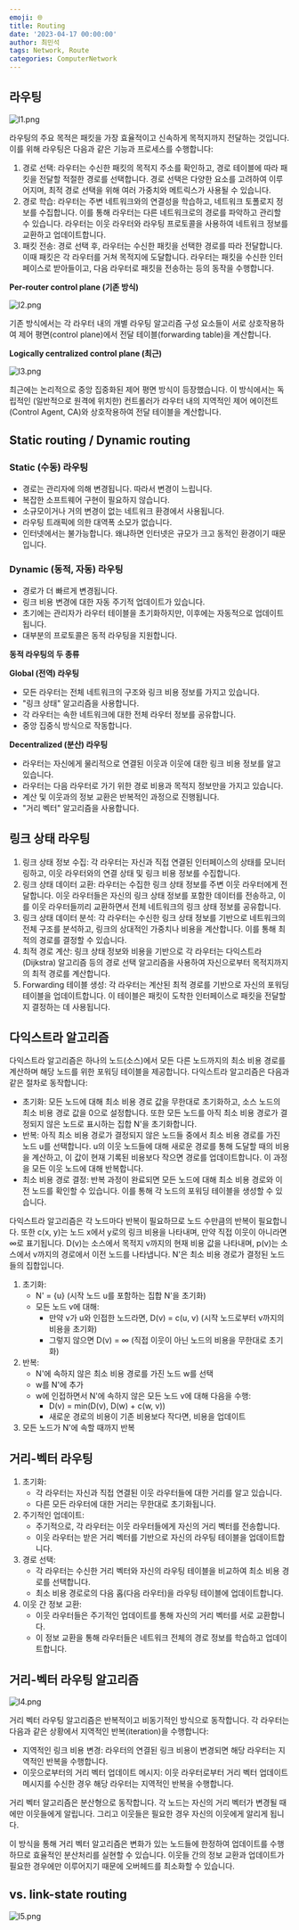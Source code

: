 ```yaml
---
emoji: 🌐
title: Routing
date: '2023-04-17 00:00:00'
author: 최민석
tags: Network, Route
categories: ComputerNetwork
---
```

## 라우팅

![l1.png](l1.png)

라우팅의 주요 목적은 패킷을 가장 효율적이고 신속하게 목적지까지 전달하는 것입니다. 이를 위해 라우팅은 다음과 같은 기능과 프로세스를 수행합니다:

1. 경로 선택: 라우터는 수신한 패킷의 목적지 주소를 확인하고, 경로 테이블에 따라 패킷을 전달할 적절한 경로를 선택합니다. 경로 선택은 다양한 요소를 고려하여 이루어지며, 최적 경로 선택을 위해 여러 가중치와 메트릭스가 사용될 수 있습니다.
2. 경로 학습: 라우터는 주변 네트워크와의 연결성을 학습하고, 네트워크 토폴로지 정보를 수집합니다. 이를 통해 라우터는 다른 네트워크로의 경로를 파악하고 관리할 수 있습니다. 라우터는 이웃 라우터와 라우팅 프로토콜을 사용하여 네트워크 정보를 교환하고 업데이트합니다.
3. 패킷 전송: 경로 선택 후, 라우터는 수신한 패킷을 선택한 경로를 따라 전달합니다. 이때 패킷은 각 라우터를 거쳐 목적지에 도달합니다. 라우터는 패킷을 수신한 인터페이스로 받아들이고, 다음 라우터로 패킷을 전송하는 등의 동작을 수행합니다.

**Per-router control plane (기존 방식)**

![l2.png](l2.png)

기존 방식에서는 각 라우터 내의 개별 라우팅 알고리즘 구성 요소들이 서로 상호작용하여 제어 평면(control plane)에서 전달 테이블(forwarding table)을 계산합니다.

**Logically centralized control plane (최근)**

![l3.png](l3.png)

최근에는 논리적으로 중앙 집중화된 제어 평면 방식이 등장했습니다. 이 방식에서는 독립적인 (일반적으로 원격에 위치한) 컨트롤러가 라우터 내의 지역적인 제어 에이전트(Control Agent, CA)와 상호작용하여 전달 테이블을 계산합니다.

## Static routing / Dynamic routing

### **Static (수동) 라우팅**

- 경로는 관리자에 의해 변경됩니다. 따라서 변경이 느립니다.
- 복잡한 소프트웨어 구현이 필요하지 않습니다.
- 소규모이거나 거의 변경이 없는 네트워크 환경에서 사용됩니다.
- 라우팅 트래픽에 의한 대역폭 소모가 없습니다.
- 인터넷에서는 불가능합니다. 왜냐하면 인터넷은 규모가 크고 동적인 환경이기 때문입니다.

### **Dynamic (동적, 자동) 라우팅**

- 경로가 더 빠르게 변경됩니다.
- 링크 비용 변경에 대한 자동 주기적 업데이트가 있습니다.
- 초기에는 관리자가 라우터 테이블을 초기화하지만, 이후에는 자동적으로 업데이트됩니다.
- 대부분의 프로토콜은 동적 라우팅을 지원합니다.

**동적 라우팅의 두 종류**

**Global (전역) 라우팅**

- 모든 라우터는 전체 네트워크의 구조와 링크 비용 정보를 가지고 있습니다.
- "링크 상태" 알고리즘을 사용합니다.
- 각 라우터는 속한 네트워크에 대한 전체 라우터 정보를 공유합니다.
- 중앙 집중식 방식으로 작동합니다.

**Decentralized (분산) 라우팅**

- 라우터는 자신에게 물리적으로 연결된 이웃과 이웃에 대한 링크 비용 정보를 알고 있습니다.
- 라우터는 다음 라우터로 가기 위한 경로 비용과 목적지 정보만을 가지고 있습니다.
- 계산 및 이웃과의 정보 교환은 반복적인 과정으로 진행됩니다.
- "거리 벡터" 알고리즘을 사용합니다.


## 링크 상태 라우팅

1. 링크 상태 정보 수집: 각 라우터는 자신과 직접 연결된 인터페이스의 상태를 모니터링하고, 이웃 라우터와의 연결 상태 및 링크 비용 정보를 수집합니다.
2. 링크 상태 데이터 교환: 라우터는 수집한 링크 상태 정보를 주변 이웃 라우터에게 전달합니다. 이웃 라우터들은 자신의 링크 상태 정보를 포함한 데이터를 전송하고, 이를 이웃 라우터들끼리 교환하면서 전체 네트워크의 링크 상태 정보를 공유합니다.
3. 링크 상태 데이터 분석: 각 라우터는 수신한 링크 상태 정보를 기반으로 네트워크의 전체 구조를 분석하고, 링크의 상대적인 가중치나 비용을 계산합니다. 이를 통해 최적의 경로를 결정할 수 있습니다.
4. 최적 경로 계산: 링크 상태 정보와 비용을 기반으로 각 라우터는 다익스트라(Dijkstra) 알고리즘 등의 경로 선택 알고리즘을 사용하여 자신으로부터 목적지까지의 최적 경로를 계산합니다.
5. Forwarding 테이블 생성: 각 라우터는 계산된 최적 경로를 기반으로 자신의 포워딩 테이블을 업데이트합니다. 이 테이블은 패킷이 도착한 인터페이스로 패킷을 전달할지 결정하는 데 사용됩니다.

## 다익스트라 알고리즘

다익스트라 알고리즘은 하나의 노드(소스)에서 모든 다른 노드까지의 최소 비용 경로를 계산하며 해당 노드를 위한 포워딩 테이블을 제공합니다. 다익스트라 알고리즘은 다음과 같은 절차로 동작합니다:

- 초기화: 모든 노드에 대해 최소 비용 경로 값을 무한대로 초기화하고, 소스 노드의 최소 비용 경로 값을 0으로 설정합니다. 또한 모든 노드를 아직 최소 비용 경로가 결정되지 않은 노드로 표시하는 집합 N'을 초기화합니다.
- 반복: 아직 최소 비용 경로가 결정되지 않은 노드들 중에서 최소 비용 경로를 가진 노드 u를 선택합니다. u의 이웃 노드들에 대해 새로운 경로를 통해 도달할 때의 비용을 계산하고, 이 값이 현재 기록된 비용보다 작으면 경로를 업데이트합니다. 이 과정을 모든 이웃 노드에 대해 반복합니다.
- 최소 비용 경로 결정: 반복 과정이 완료되면 모든 노드에 대해 최소 비용 경로와 이전 노드를 확인할 수 있습니다. 이를 통해 각 노드의 포워딩 테이블을 생성할 수 있습니다.

다익스트라 알고리즘은 각 노드마다 반복이 필요하므로 노드 수만큼의 반복이 필요합니다. 또한 c(x, y)는 노드 x에서 y로의 링크 비용을 나타내며, 만약 직접 이웃이 아니라면 ∞로 표기됩니다. D(v)는 소스에서 목적지 v까지의 현재 비용 값을 나타내며, p(v)는 소스에서 v까지의 경로에서 이전 노드를 나타냅니다. N'은 최소 비용 경로가 결정된 노드들의 집합입니다.

1. 초기화:
    - N' = {u} (시작 노드 u를 포함하는 집합 N'을 초기화)
    - 모든 노드 v에 대해:
        - 만약 v가 u와 인접한 노드라면, D(v) = c(u, v) (시작 노드로부터 v까지의 비용을 초기화)
        - 그렇지 않으면 D(v) = ∞ (직접 이웃이 아닌 노드의 비용을 무한대로 초기화)
2. 반복:
    - N'에 속하지 않은 최소 비용 경로를 가진 노드 w를 선택
    - w를 N'에 추가
    - w에 인접하면서 N'에 속하지 않은 모든 노드 v에 대해 다음을 수행:
        - D(v) = min(D(v), D(w) + c(w, v))
        - 새로운 경로의 비용이 기존 비용보다 작다면, 비용을 업데이트
3. 모든 노드가 N'에 속할 때까지 반복

## 거리-벡터 라우팅

1. 초기화:
    - 각 라우터는 자신과 직접 연결된 이웃 라우터들에 대한 거리를 알고 있습니다.
    - 다른 모든 라우터에 대한 거리는 무한대로 초기화됩니다.
2. 주기적인 업데이트:
    - 주기적으로, 각 라우터는 이웃 라우터들에게 자신의 거리 벡터를 전송합니다.
    - 이웃 라우터는 받은 거리 벡터를 기반으로 자신의 라우팅 테이블을 업데이트합니다.
3. 경로 선택:
    - 각 라우터는 수신한 거리 벡터와 자신의 라우팅 테이블을 비교하여 최소 비용 경로를 선택합니다.
    - 최소 비용 경로로의 다음 홉(다음 라우터)을 라우팅 테이블에 업데이트합니다.
4. 이웃 간 정보 교환:
    - 이웃 라우터들은 주기적인 업데이트를 통해 자신의 거리 벡터를 서로 교환합니다.
    - 이 정보 교환을 통해 라우터들은 네트워크 전체의 경로 정보를 학습하고 업데이트합니다.

## 거리-벡터 라우팅 알고리즘

![l4.png](l4.png)

거리 벡터 라우팅 알고리즘은 반복적이고 비동기적인 방식으로 동작합니다. 각 라우터는 다음과 같은 상황에서 지역적인 반복(iteration)을 수행합니다:

- 지역적인 링크 비용 변경: 라우터의 연결된 링크 비용이 변경되면 해당 라우터는 지역적인 반복을 수행합니다.
- 이웃으로부터의 거리 벡터 업데이트 메시지: 이웃 라우터로부터 거리 벡터 업데이트 메시지를 수신한 경우 해당 라우터는 지역적인 반복을 수행합니다.

거리 벡터 알고리즘은 분산형으로 동작합니다. 각 노드는 자신의 거리 벡터가 변경될 때에만 이웃들에게 알립니다. 그리고 이웃들은 필요한 경우 자신의 이웃에게 알리게 됩니다.

이 방식을 통해 거리 벡터 알고리즘은 변화가 있는 노드들에 한정하여 업데이트를 수행하므로 효율적인 분산처리를 실현할 수 있습니다. 이웃들 간의 정보 교환과 업데이트가 필요한 경우에만 이루어지기 때문에 오버헤드를 최소화할 수 있습니다.

## vs. link-state routing

![l5.png](l5.png)

```toc
```
